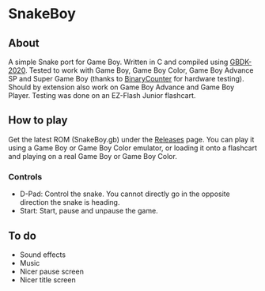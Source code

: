 # SnakeBoy
## About
A simple Snake port for Game Boy. Written in C and compiled using [GBDK-2020](https://github.com/gbdk-2020/gbdk-2020).
Tested to work with Game Boy, Game Boy Color, Game Boy Advance SP and Super Game Boy (thanks to [BinaryCounter](https://github.com/binarycounter) for hardware testing). Should by extension also work on Game Boy Advance and Game Boy Player. Testing was done on an EZ-Flash Junior flashcart.

## How to play
Get the latest ROM (SnakeBoy.gb) under the [Releases](https://github.com/sebb01/SnakeBoy/releases) page. You can play it using a Game Boy or Game Boy Color emulator, or loading it onto a flashcart and playing on a real Game Boy or Game Boy Color.

### Controls
- D-Pad: Control the snake. You cannot directly go in the opposite direction the snake is heading.
- Start: Start, pause and unpause the game.

## To do
- Sound effects
- Music
- Nicer pause screen
- Nicer title screen